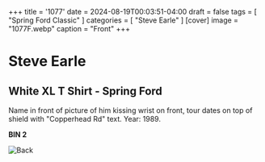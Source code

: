 +++
title = '1077'
date = 2024-08-19T00:03:51-04:00
draft = false
tags = [ "Spring Ford Classic" ]
categories = [ "Steve Earle" ]
[cover]
image = "1077F.webp"
caption = "Front"
+++
# Steve Earle
## White XL T Shirt - Spring Ford

Name in front of picture of him kissing wrist on front, tour dates on top of shield with "Copperhead Rd" text. Year: 1989.

**BIN 2**

![Back](/1077B.webp)
